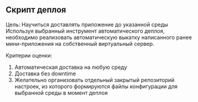 ## Скрипт деплоя

Цель: Научиться доставлять приложение до указанной среды
Используя выбранный инструмент автоматического деплоя, необходимо реализовать автоматическую выкатку написанного ранее мини-приложения на собственный виртуальный сервер.

Критерии оценки: 
1. Автоматическая доставка на любую среду
2. Доставка без downtime
3. Желательно организовать отдельный закрытый репозиторий настроек, из которого формируются файлы конфигурации для выбранной среды в момент деплоя